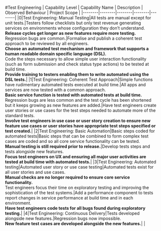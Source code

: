 #Test Engineering
| Capability Level | Capability Name | Description | Observed Behaviour | Project Scope |
|--------|--------|--------|--------|--------|
|0|Test Engineering: Manual Testing|All tests are manual except for unit tests.|Testers follow checklists but only test revenue generating services on environments whose configuration they don’t understand.<br>**Release cycles get longer as new features require more testing.**<br>Regression bugs are common.|Formalise and publish a coherent test approach to be reviewed by all engineers.<br>**Choose an automated test mechanism and framework that supports a human readable domain specific language (DSL).**<br>Code the steps necessary to allow simple user interaction functionality (such as form submission and check status type actions) to be tested at build time.<br>**Provide training to testers enabling them to write automated using the DSL tests.**|
|1|Test Engineering: Coherent Test Approach|Simple functions have rudimentary automated tests executed at build time.|All apps and services are now tested with a common approach.<br>**Basic service function is tested with automated tests at build time.**<br>Regression bugs are less common and the test cycle has been shortened but it keeps growing as new features are added.|Have test engineers create user stories or use cases for the test steps needed to automate more of the standard tests.<br>**Involve test engineers in use case or user story creation to ensure new feature use cases or user stories have appropriate test steps specified or test created.**|
|2|Test Engineering: Basic Automation|Basic steps coded for automated tests|Basic steps that can be combined to form complex test cases are coded and so all core service functionality can be tested.<br>**Manual testing is still required prior to release.**|Develop tests steps and tests alongside new features.<br>**Focus test engineers on UX and ensuring all major  user activities are tested at build time with automated tests.**|
|3|Test Engineering: Automated testing|Automated user story or use case testing|Automated tests exist for all user stories and use cases.<br>**Manual checks are no longer required to ensure core service functionality.**<br>Test engineers focus their time on exploratory testing and improving the sophistication of the test systems.|Add a performance component to tests report changes in service performance at build time and in each environment.<br>**Have test engineers code tests for all bugs found during exploratory testing.**|
|4|Test Engineering: Continuous Delivery|Tests developed alongside new features.|Regression bugs now impossible.<br>**New feature test cases are developed alongside the new features.**| |

